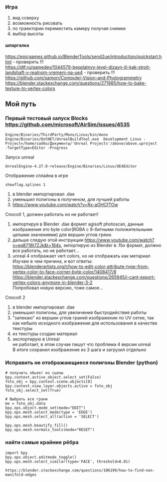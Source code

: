 ### Игра
1. вид ссверху
2. возможность рисовать
3. по траектории переместить камеру получая снимки
4. выбор высоты

#### шпаргалка
https://epicgames.github.io/BlenderTools/send2ue/introduction/quickstart.html - проверить !!!   
https://dtf.ru/gamedev/1044579-besplatnyy-level-dizayn-ili-kak-stroit-landshaft-v-realnom-vremeni-na-ue4 - проверить !!!   
https://github.com/samorr/Computer-Vision-and-Photogrammetry   
https://blender.stackexchange.com/questions/271985/how-to-bake-texture-to-vertex-colors   


## Мой путь

### Первый тестовый запуск Blocks https://github.com/microsoft/AirSim/issues/4535
```
Engine/Binaries/ThirdParty/Mono/Linux/bin/mono  Engine/Binaries/DotNET/UnrealBuildTool.exe  Development Linux -Project=/home/sadko/Документы/'Unreal Projects'/above/above.uproject  -TargetType=Editor -Progress

```

Запуск unreal   
```
UnrealEngine-4.27.0-release/Engine/Binaries/Linux/UE4Editor
```
Отображение сплайна в игре
```
showflag.splines 1
```


1. в blender импортировал .dae   
2. уменьшил полигоны в полученом, для лучшей работы   
3. https://www.youtube.com/watch?v=Rx-aOHCfTOw   

Способ 1, должен работать но не работает!
1. импортируя в Blender .dae формет agisoft photoscan, данные изображения это byte color(RGBA с 8-битными положительными целыми значениями) для вершин углов гряни.   
2. дальше следую этой инструкции https://www.youtube.com/watch?v=eq8718t7ZJk&t=184s, экпортирую из Blender в .fbx формат, должно все работать,
но не работает...   
3. unreal 4 отображает vert colors, но не отображать как метариал    
Изучаю в чем причина, и вот ответы:   
https://blenderartists.org/t/how-to-edit-color-attribute-type-from-vertex-color-to-face-corner-byte-color/1408417/8   
https://blender.stackexchange.com/questions/265945/i-cant-export-vertex-colors-anymore-in-blender-3-2   
Попробовал новую версию, тоже самое...   

Способ 2   
1. в blender импортировал .dae   
2. уменьшил полигоны, для увеличения быстродействия работы   
3. "запекаю" из вершин углов граней изображение по UV сетке, так как небыло исходного изображения для использования в качестве текстуры   
4. из текстуры создаю материал   
5. экспортирую в Unreal   
не работает, в этом случае пишут что проблема 4 версии unreal   
В итоге сохранил изображение из 3 шага и загрузил отдельно   


### Исправить не отображающиеся полигоны Blender (python)  

```
# получить обьект из сцены
bpy.context.active_object.select_set(False)
foto_obj = bpy.context.scene.objects[0]
bpy.context.view_layer.objects.active = foto_obj
foto_obj.select_set(True)

# Выбрать все грани
me = foto_obj.data
bpy.ops.object.mode_set(mode="EDIT")
bpy.ops.mesh.select_mode(type = 'EDGE')
bpy.ops.mesh.select_all(action = 'SELECT')

bpy.ops.mesh.beautify_fill()
bpy.ops.mesh.normals_tools(mode="RESET")
```

### найти самые крайние рёбра
```
import bpy
bpy.ops.object.editmode_toggle()
bpy.ops.mesh.select_similar(type='FACE', threshold=0.01)

https://blender.stackexchange.com/questions/106199/how-to-find-non-manifold-edges

```
